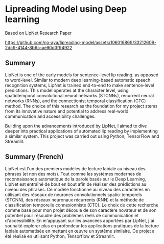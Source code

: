 # Lipreading Model using Deep learning
Based on LipNet Research Paper


https://github.com/no-aya/lipreading-model/assets/106016869/33212609-2dc9-4144-8b6c-ae90d3f94922

## Summary

LipNet is one of the early models for sentence-level lip reading, as opposed to word-level. Similar to modern deep learning-based automatic speech recognition systems, LipNet is trained end-to-end to make sentence-level predictions. This model operates at the character level, using spatiotemporal convolutional neural networks (STCNNs), recurrent neural networks (RNNs), and the connectionist temporal classification (CTC) method. The choice of this research as the foundation for my project stems from its innovative nature and potential to address real-world communication and accessibility challenges.

Building upon the advancements introduced by LipNet, I aimed to dive deeper into practical applications of automated lip reading by implementing a similar system. This project was carried out using Python, TensorFlow and Streamlit.

## Summary (French)

LipNet est l'un des premiers modèles de lecture labiale au niveau des phrases (et non des mots). Tout comme les systèmes modernes de reconnaissance automatique de la parole basés sur le Deep Learning, LipNet est entraîné de bout en bout afin de réaliser des prédictions au niveau des phrases. Ce modèle fonctionne au niveau des caractères en utilisant des réseaux de neurones convolutionnels spatio-temporels (STCNN), des réseaux neuronaux récurrents (RNN) et la méthode de classification temporelle connexionniste (CTC). Le choix de cette recherche comme base pour mon projet découle de son caractère novateur et de son potentiel pour résoudre des problèmes réels de communication et d'accessibilité. 
En m'appuyant sur les avancées apportées par LipNet, j'ai souhaité explorer plus en profondeur les applications pratiques de la lecture labiale automatisée en mettant en œuvre un système similaire. 
Ce projet a été réalisé en utilisant Python, Tensorflow et Streamlit.

